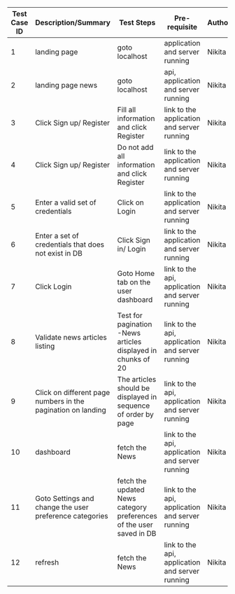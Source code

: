 | Test Case ID  | Description/Summary  | Test Steps | Pre-requisite | Author  | 
| ------------- | -------------------- | ---------- | ------------- | ------- |
|1             | landing page        | goto localhost | application and server running | Nikita|
|2           | landing page news        | goto localhost | api, application and server running | Nikita|
|3              | Click Sign up/ Register|  Fill all information and click Register |link to the application and server running | Nikita |
|4              | Click Sign up/ Register| Do not add all information and click Register|link to the application and server running | Nikita |
|5             | Enter a valid set of credentials           | Click on Login  |link to the application and server running| Nikita|
|6              | Enter a set of credentials that does not exist in DB         | Click Sign in/ Login|link to the application and server running | Nikita|
|7              | Click Login         | Goto Home tab on the user dashboard  |link to the api, application and server running | Nikita|
|8              | Validate news articles listing     |Test for pagination -News articles displayed in chunks of 20  |link to the api, application and server running | Nikita|
|9              | Click on different page numbers in the pagination on landing        |The articles should be displayed in sequence of order by page |link to the api, application and server running | Nikita|
|10            | dashboard      |fetch the  News   |link to the api, application and server running | Nikita|
|11             | Goto Settings and change the user preference categories      | fetch the updated News category preferences of the user saved in DB |link to the api, application and server running | Nikita| 
|12            | refresh        | fetch the  News |link to the api, application and server running | Nikita|
